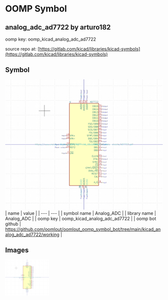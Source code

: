 # OOMP Symbol  
## analog_adc_ad7722  by arturo182  
  
oomp key: oomp_kicad_analog_adc_ad7722  
  
source repo at: [https://gitlab.com/kicad/libraries/kicad-symbols](https://gitlab.com/kicad/libraries/kicad-symbols)  
## Symbol  
  
[![working.png](working_600.png)](working.png)  
| name | value | 
| --- | --- | 
| symbol name | Analog_ADC | 
| library name | Analog_ADC | 
| oomp key | oomp_kicad_analog_adc_ad7722 | 
| oomp bot github | https://github.com/oomlout/oomlout_oomp_symbol_bot/tree/main/kicad_analog_adc_ad7722/working | 
## Images  
  
[![working.png](working_140.png)](working.png)  
